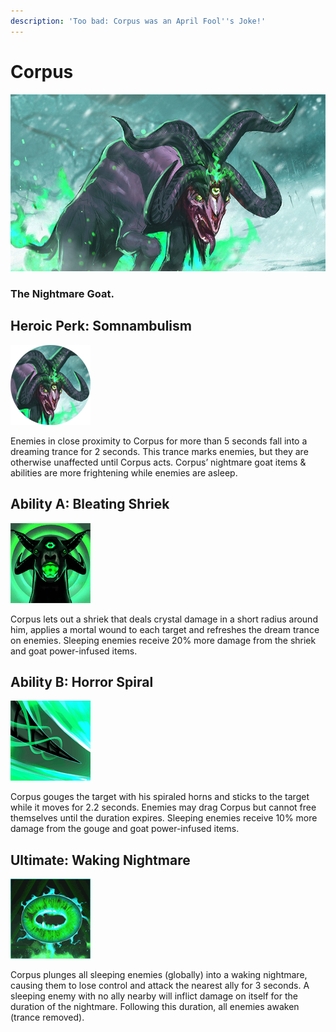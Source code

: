 ```yaml
---
description: 'Too bad: Corpus was an April Fool''s Joke!'
---
```


# Corpus

![](../../.gitbook/assets/image%20%2896%29.png)

### The Nightmare Goat.

## Heroic Perk: **Somnambulism**

![Somnambulism](../../.gitbook/assets/image%20%2861%29.png)

Enemies in close proximity to Corpus for more than 5 seconds fall into a dreaming trance for 2 seconds. This trance marks enemies, but they are otherwise unaffected until Corpus acts. Corpus’ nightmare goat items & abilities are more frightening while enemies are asleep.

## Ability A: Bleating Shriek

![Bleating Shriek](../../.gitbook/assets/image%20%28376%29.png)

Corpus lets out a shriek that deals crystal damage in a short radius around him, applies a mortal wound to each target and refreshes the dream trance on enemies. Sleeping enemies receive 20% more damage from the shriek and goat power-infused items.

## Ability B: Horror Spiral

![Horror Spiral](../../.gitbook/assets/image%20%28173%29.png)

Corpus gouges the target with his spiraled horns and sticks to the target while it moves for 2.2 seconds. Enemies may drag Corpus but cannot free themselves until the duration expires. Sleeping enemies receive 10% more damage from the gouge and goat power-infused items.

## Ultimate: Waking Nightmare

![Waking Nightmare](../../.gitbook/assets/image%20%28412%29.png)

Corpus plunges all sleeping enemies \(globally\) into a waking nightmare, causing them to lose control and attack the nearest ally for 3 seconds. A sleeping enemy with no ally nearby will inflict damage on itself for the duration of the nightmare. Following this duration, all enemies awaken \(trance removed\).

